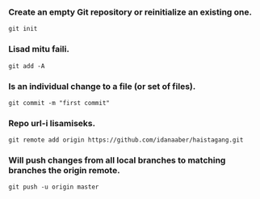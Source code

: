 ### Create an empty Git repository or reinitialize an existing one.
```
git init 
```

### Lisad mitu faili.
```
git add -A
```

### Is an individual change to a file (or set of files).
```
git commit -m "first commit"
```

### Repo url-i lisamiseks.
```
git remote add origin https://github.com/idanaaber/haistagang.git
```

### Will push changes from all local branches to matching branches the origin remote.
```
git push -u origin master
```